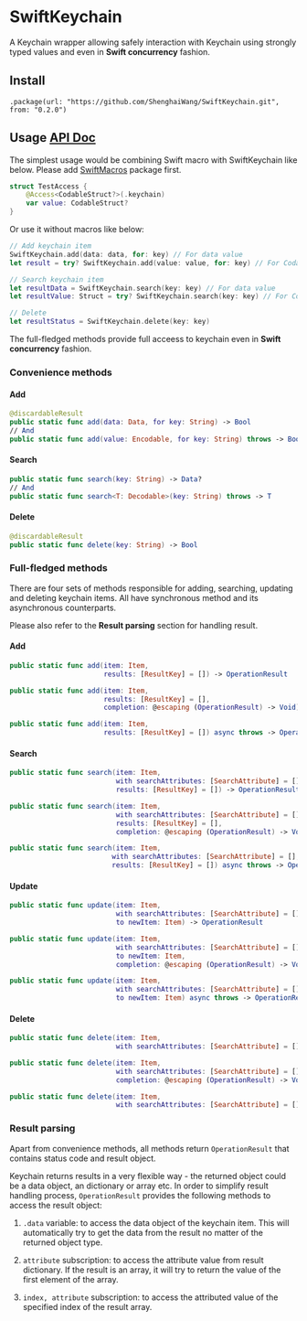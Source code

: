 #  SwiftKeychain

A Keychain wrapper allowing safely interaction with Keychain using strongly typed values and even in **Swift concurrency** fashion.

## Install

    .package(url: "https://github.com/ShenghaiWang/SwiftKeychain.git", from: "0.2.0")


## Usage [API Doc](https://m.timwang.au/swiftkeychain/documentation/swiftkeychain/swiftkeychain)

The simplest usage would be combining Swift macro with SwiftKeychain like below. Please add [SwiftMacros](https://github.com/ShenghaiWang/SwiftMacros) package first.

```swift
struct TestAccess {
    @Access<CodableStruct?>(.keychain)
    var value: CodableStruct?
}
```

Or use it without macros like below:

```Swift
// Add keychain item
SwiftKeychain.add(data: data, for: key) // For data value
let result = try? SwiftKeychain.add(value: value, for: key) // For Codable value

// Search keychain item
let resultData = SwiftKeychain.search(key: key) // For data value
let resultValue: Struct = try? SwiftKeychain.search(key: key) // For Codable value

// Delete
let resultStatus = SwiftKeychain.delete(key: key)

```

The full-fledged methods provide full acceess to keychain even in **Swift concurrency** fashion.

### Convenience methods

#### Add

```swift
@discardableResult
public static func add(data: Data, for key: String) -> Bool
// And
public static func add(value: Encodable, for key: String) throws -> Bool
```

#### Search

```swift
public static func search(key: String) -> Data?
// And
public static func search<T: Decodable>(key: String) throws -> T
```
#### Delete

```swift
@discardableResult
public static func delete(key: String) -> Bool
```

### Full-fledged methods

There are four sets of methods responsible for adding, searching, updating and deleting keychain items. All have synchronous method and its asynchronous counterparts. 

Please also refer to the **Result parsing** section for handling result.

#### Add

```swift
public static func add(item: Item,
                       results: [ResultKey] = []) -> OperationResult
```
```swift
public static func add(item: Item,
                       results: [ResultKey] = [],
                       completion: @escaping (OperationResult) -> Void)
```
```swift
public static func add(item: Item,
                       results: [ResultKey] = []) async throws -> OperationResult
```

#### Search

```swift
public static func search(item: Item,
                          with searchAttributes: [SearchAttribute] = [],
                          results: [ResultKey] = []) -> OperationResult
```
```swift
public static func search(item: Item,
                          with searchAttributes: [SearchAttribute] = [],
                          results: [ResultKey] = [],
                          completion: @escaping (OperationResult) -> Void)
```
```swift
public static func search(item: Item,
                         with searchAttributes: [SearchAttribute] = [],
                         results: [ResultKey] = []) async throws -> OperationResult
```

#### Update

```swift
public static func update(item: Item,
                          with searchAttributes: [SearchAttribute] = [],
                          to newItem: Item) -> OperationResult
```
```swift
public static func update(item: Item,
                          with searchAttributes: [SearchAttribute] = [],
                          to newItem: Item,
                          completion: @escaping (OperationResult) -> Void)
```
```swift
public static func update(item: Item,
                          with searchAttributes: [SearchAttribute] = [],
                          to newItem: Item) async throws -> OperationResult
```

#### Delete

```swift
public static func delete(item: Item,
                          with searchAttributes: [SearchAttribute] = []) -> OperationResult
```
```swift
public static func delete(item: Item,
                          with searchAttributes: [SearchAttribute] = [],
                          completion: @escaping (OperationResult) -> Void)
```
```swift
public static func delete(item: Item,
                          with searchAttributes: [SearchAttribute] = []) async throws -> OperationResult
```

### Result parsing

Apart from convenience methods, all methods return `OperationResult` that contains status code and result object.

Keychain returns results in a very flexible way - the returned object could be a data object, an dictionary or array etc. In order to simplify result handling process, `OperationResult` provides the following methods to access the result object:

1. `.data` variable: to access the data object of the keychain item. This will automatically try to get the data from the result no matter of the returned object type.

2. `attribute` subscription: to access the attribute value from result dictionary. If the result is an array, it will try to return the value of the first element of the array.

3. `index, attribute` subscription: to access the attributed value of the specified index of the result array.
